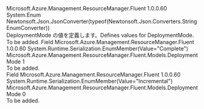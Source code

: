 <Type Name="DeploymentMode" FullName="Microsoft.Azure.Management.ResourceManager.Fluent.Models.DeploymentMode">
  <TypeSignature Language="C#" Value="public enum DeploymentMode" />
  <TypeSignature Language="ILAsm" Value=".class public auto ansi sealed DeploymentMode extends System.Enum" />
  <TypeSignature Language="DocId" Value="T:Microsoft.Azure.Management.ResourceManager.Fluent.Models.DeploymentMode" />
  <TypeSignature Language="VB.NET" Value="Public Enum DeploymentMode" />
  <TypeSignature Language="F#" Value="type DeploymentMode = " />
  <AssemblyInfo>
    <AssemblyName>Microsoft.Azure.Management.ResourceManager.Fluent</AssemblyName>
    <AssemblyVersion>1.0.0.60</AssemblyVersion>
  </AssemblyInfo>
  <Base>
    <BaseTypeName>System.Enum</BaseTypeName>
  </Base>
  <Attributes>
    <Attribute>
      <AttributeName>Newtonsoft.Json.JsonConverter(typeof(Newtonsoft.Json.Converters.StringEnumConverter))</AttributeName>
    </Attribute>
  </Attributes>
  <Docs>
    <summary>
            <span data-ttu-id="e2bb8-101">DeploymentMode の値を定義します。</span><span class="sxs-lookup"><span data-stu-id="e2bb8-101">Defines values for DeploymentMode.</span></span>
            </summary>
    <remarks>To be added.</remarks>
  </Docs>
  <Members>
    <Member MemberName="Complete">
      <MemberSignature Language="C#" Value="Complete" />
      <MemberSignature Language="ILAsm" Value=".field public static literal valuetype Microsoft.Azure.Management.ResourceManager.Fluent.Models.DeploymentMode Complete = int32(1)" />
      <MemberSignature Language="DocId" Value="F:Microsoft.Azure.Management.ResourceManager.Fluent.Models.DeploymentMode.Complete" />
      <MemberSignature Language="VB.NET" Value="Complete" />
      <MemberSignature Language="F#" Value="Complete = 1" Usage="Microsoft.Azure.Management.ResourceManager.Fluent.Models.DeploymentMode.Complete" />
      <MemberType>Field</MemberType>
      <AssemblyInfo>
        <AssemblyName>Microsoft.Azure.Management.ResourceManager.Fluent</AssemblyName>
        <AssemblyVersion>1.0.0.60</AssemblyVersion>
      </AssemblyInfo>
      <Attributes>
        <Attribute>
          <AttributeName>System.Runtime.Serialization.EnumMember(Value="Complete")</AttributeName>
        </Attribute>
      </Attributes>
      <ReturnValue>
        <ReturnType>Microsoft.Azure.Management.ResourceManager.Fluent.Models.DeploymentMode</ReturnType>
      </ReturnValue>
      <MemberValue>1</MemberValue>
      <Docs>
        <summary>To be added.</summary>
      </Docs>
    </Member>
    <Member MemberName="Incremental">
      <MemberSignature Language="C#" Value="Incremental" />
      <MemberSignature Language="ILAsm" Value=".field public static literal valuetype Microsoft.Azure.Management.ResourceManager.Fluent.Models.DeploymentMode Incremental = int32(0)" />
      <MemberSignature Language="DocId" Value="F:Microsoft.Azure.Management.ResourceManager.Fluent.Models.DeploymentMode.Incremental" />
      <MemberSignature Language="VB.NET" Value="Incremental" />
      <MemberSignature Language="F#" Value="Incremental = 0" Usage="Microsoft.Azure.Management.ResourceManager.Fluent.Models.DeploymentMode.Incremental" />
      <MemberType>Field</MemberType>
      <AssemblyInfo>
        <AssemblyName>Microsoft.Azure.Management.ResourceManager.Fluent</AssemblyName>
        <AssemblyVersion>1.0.0.60</AssemblyVersion>
      </AssemblyInfo>
      <Attributes>
        <Attribute>
          <AttributeName>System.Runtime.Serialization.EnumMember(Value="Incremental")</AttributeName>
        </Attribute>
      </Attributes>
      <ReturnValue>
        <ReturnType>Microsoft.Azure.Management.ResourceManager.Fluent.Models.DeploymentMode</ReturnType>
      </ReturnValue>
      <MemberValue>0</MemberValue>
      <Docs>
        <summary>To be added.</summary>
      </Docs>
    </Member>
  </Members>
</Type>
